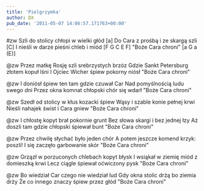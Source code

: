 ```yaml
---
title: 'Pielgrzymka'
author: DX
pub_date: '2011-05-07 14:06:57.171763+00:00'
---
```


#zw
Szli do stolicy chłopi w wielki głód [a]
Do Cara z prośbą i ze skargą szli [C]
I nieśli w darze pieśni chleb i miód [F G C E F]
"Boże Cara chroni" [a G a (E)]

@zw
Przez matkę Rosję szli srebrzystych brzóz
Gdzie Sankt Petersburg złotem kopuł lśni
I Ojciec Wicher śpiew pokorny niósł
"Boże Cara chroni"

@zw
I doniósł śpiew ten tam gdzie czuwał Car
Nad pomyślnością ludu swego dni
Przez okna komnat chłopski chór się wdarł
"Boże Cara chroni"

@zw
Szedł od stolicy w kłus kozacki śpiew
Wąsy i szable konie pełnej krwi
Nieśli nahajek świst i Cara gniew
"Boże Cara chroni"

@zw
I chłostę kopyt brał pokornie grunt
Bez słowa skargi i bez jednej łzy
Aż doszli tam gdzie chłopski śpiewał bunt
"Boże Cara chroni"

@zw
Przez chwilę słychać było jeden chór
A potem jeszcze komend krzyk: poszli!
I się zaczęło garbowanie skór
"Boże Cara chroni"

@zw
Grzązł w porzuconych chlebach kopyt błysk
I wsiąkał w ziemię miód z domieszką krwi
Lecz ciągle śpiewał oćwiczony pysk
"Boże Cara chroni"

@zw
Bo wiedział Car czego nie wiedział lud
Gdy okna stolic drżą bo ziemia drży
Że co innego znaczy śpiew przez głód
"Boże Cara chroni"